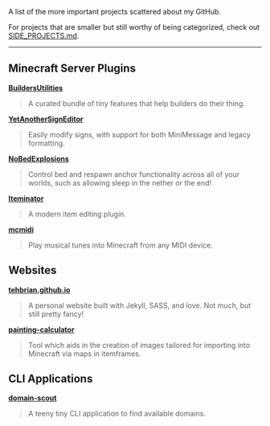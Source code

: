A list of the more important projects scattered about my GitHub.

For projects that are smaller but still worthy of being categorized, check out [SIDE_PROJECTS.md](SIDE_PROJECTS.md).

---

## Minecraft Server Plugins

[**BuildersUtilities**][bu]

> A curated bundle of tiny features that help builders do their thing.

[**YetAnotherSignEditor**][yase]

> Easily modify signs, with support for both MiniMessage and legacy formatting.

[**NoBedExplosions**][nbe]

> Control bed and respawn anchor functionality across all of your worlds, such as allowing sleep in the nether or the end!

[**Iteminator**][iteminator]

> A modern item editing plugin.

[**mcmidi**][mcmidi]

> Play musical tunes into Minecraft from any MIDI device.

[bu]: https://github.com/TehBrian/BuildersUtilities
[yase]: https://github.com/TehBrian/YetAnotherSignEditor
[nbe]: https://github.com/TehBrian/NoBedExplosions
[iteminator]: https://github.com/TehBrian/Iteminator
[mcmidi]: https://github.com/mcmidi-uwu

## Websites

[**tehbrian.github.io**][tehbrian]

> A personal website built with Jekyll, SASS, and love. Not much, but still pretty fancy!

[**painting-calculator**][pc]

> Tool which aids in the creation of images tailored for importing into Minecraft via maps in itemframes.

[tehbrian]: https://github.com/TehBrian/tehbrian.github.io
[pc]: https://github.com/TehBrian/painting-calculator

## CLI Applications

[**domain-scout**][ds]

> A teeny tiny CLI application to find available domains.

[ds]: https://github.com/TehBrian/domain-scout
